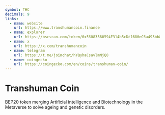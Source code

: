 ```yaml
---
symbol: THC
decimals: 9
links:
  - name: website
    url: https://www.transhumancoin.finance
  - name: explorer
    url: https://bscscan.com/token/0x56083560594E314b5cDd1680eC6a493bb851BBd8
  - name: x
    url: https://x.com/transhumancoin
  - name: telegram
    url: https://t.me/joinchat/hYQyhaCsavlmNjQ0
  - name: coingecko
    url: https://coingecko.com/en/coins/transhuman-coin/
---
```


# Transhuman Coin

BEP20 token merging Artificial intelligence and Biotechnology in the Metaverse to solve ageing and genetic disorders.
